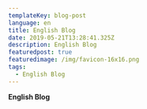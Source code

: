 ```yaml
---
templateKey: blog-post
language: en
title: English Blog
date: 2019-05-21T13:28:41.325Z
description: English Blog
featuredpost: true
featuredimage: /img/favicon-16x16.png
tags:
  - English Blog
---
```

**English Blog**

